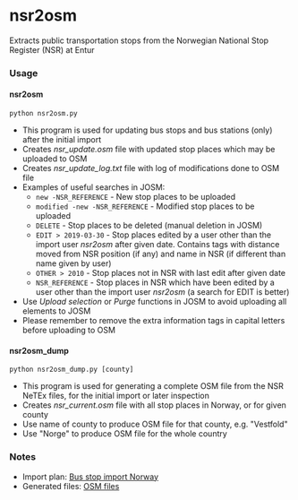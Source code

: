 # nsr2osm
Extracts public transportation stops from the Norwegian National Stop Register (NSR) at Entur

### Usage ###

#### nsr2osm ####

<code>python nsr2osm.py</code>

* This program is used for updating bus stops and bus stations (only) after the initial import
* Creates *nsr_update.osm* file with updated stop places which may be uploaded to OSM
* Creates *nsr_update_log.txt* file with log of modifications done to OSM file
* Examples of useful searches in JOSM:
  * <code>new -NSR_REFERENCE</code> - New stop places to be uploaded
  * <code>modified -new -NSR_REFERENCE</code> - Modified stop places to be uploaded
  * <code>DELETE</code> - Stop places to be deleted (manual deletion in JOSM)
  * <code>EDIT > 2019-03-30</code> - Stop places edited by a user other than the import user *nsr2osm* after given date. Contains tags with distance moved from NSR position (if any) and name in NSR (if different than name given by user)
  * <code>OTHER > 2010</code> - Stop places not in NSR with last edit after given date
  * <code>NSR_REFERENCE</code> - Stop places in NSR which have been edited by a user other than the import user *nsr2osm* (a search for EDIT is better)
* Use *Upload selection* or *Purge* functions in JOSM to avoid uploading all elements to JOSM
* Please remember to remove the extra information tags in capital letters before uploading to OSM

#### nsr2osm_dump ####

<code>python nsr2osm_dump.py [county]</code>

* This program is used for generating a complete OSM file from the NSR NeTEx files, for the initial import or later inspection
* Creates *nsr_current.osm* file with all stop places in Norway, or for given county
* Use name of county to produce OSM file for that county, e.g. "Vestfold"
* Use "Norge" to produce OSM file for the whole country

### Notes ###

* Import plan: [Bus stop import Norway](https://wiki.openstreetmap.org/wiki/Import/Catalogue/Bus_stop_import_Norway)
* Generated files: [OSM files](https://drive.google.com/drive/folders/1pkHcNvmHoRWHHTrnrIWpC--cCFmPbkXL?usp=sharing)
